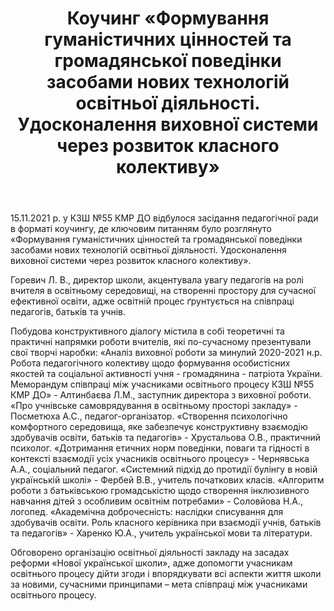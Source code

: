 ﻿---
title: Коучинг «Формування гуманістичних цінностей та громадянської поведінки засобами нових технологій освітньої діяльності. Удосконалення виховної системи через розвиток класного колективу»
---

15.11.2021 р. у КЗШ №55 КМР ДО відбулося засідання педагогічної ради в форматі коучингу, де ключовим питанням було розглянуто «Формування гуманістичних цінностей та громадянської поведінки засобами нових технологій освітньої діяльності. Удосконалення виховної системи через розвиток класного колективу».

Горевич Л. В., директор школи, акцентувала увагу педагогів на ролі вчителя в освітньому середовищі, на створенні простору для сучасної ефективної освіти, адже освітній процес ґрунтується на співпраці педагогів, батьків та учнів.

Побудова конструктивного діалогу містила в собі теоретичні та практичні напрямки роботи вчителів, які по-сучасному презентували свої творчі наробки: «Аналіз виховної роботи за минулий 2020-2021 н.р. Робота педагогічного колективу щодо формування особистісних якостей та соціальної активності учня - громадянина - патріота України. Меморандум співпраці між учасниками освітнього процесу КЗШ №55 КМР ДО» - Алтинбаєва Л.М., заступник директора з виховної роботи. «Про учнівське самоврядування в освітньому просторі закладу» - Посметюха А.С., педагог-організатор. «Створення психологічно комфортного середовища, яке забезпечує конструктивну взаємодію здобувачів освіти, батьків та педагогів» - Хрустальова О.В., практичний психолог. «Дотримання етичних норм поведінки, поваги та гідності в контексті взаємодії усіх учасників освітнього процесу» - Чернявська А.А., соціальний педагог. «Системний підхід до протидії булінгу в новій українській школі» - Фербей В.В., учитель початкових класів. «Алгоритм роботи з батьківською громадськістю щодо створення інклюзивного навчання дітей з особливим освітнім потребами» - Соловйова Н.А., логопед. «Академічна доброчесність: наслідки списування для здобувачів освіти. Роль класного керівника при взаємодії учнів, батьків та педагогів» - Харенко Ю.А., учитель української мови та літератури.

Обговорено організацію освітньої діяльності закладу на засадах реформи «Нової української школи», адже допомогти учасникам освітнього процесу дійти згоди і впорядкувати всі аспекти життя школи за новими, сучасними принципами – мета співпраці між учасниками освітнього процесу.

<slideshow />
